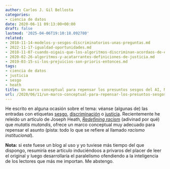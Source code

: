```yaml
---
author: Carlos J. Gil Bellosta
categories:
- ciencia de datos
date: 2020-06-11 09:13:00+00:00
draft: false
lastmod: '2025-04-06T19:10:18.092780'
related:
- 2018-11-14-modelos-y-sesgos-discriminatorios-unas-preguntas.md
- 2022-11-17-igualdad-oportunidades.md
- 2018-11-07-cuando-oigais-que-los-algoritmos-discriminan-acordaos-de-esto-que-cuento-hoy.md
- 2020-02-26-algoritmos-y-acatarrantes-definiciones-de-justicia.md
- 2019-03-15-si-los-prejuicios-son-prioris-entonces.md
tags:
- ciencia de datos
- justicia
- sesgo
- heath
title: Un marco conceptual para repensar los presuntos sesgos del AI, ML, etc.
url: /2020/06/11/un-marco-conceptual-para-repensar-los-presuntos-sesgos-del-ai-ml-etc/
---
```


He escrito en alguna ocasión sobre el tema: véanse (algunas de) las entradas con etiquetas [sesgo](https://www.datanalytics.com/tag/sesgo/), [discriminación](https://www.datanalytics.com/tag/discriminacion/) o [justicia](https://www.datanalytics.com/tag/justicia/). Recientemente he releído un artículo de Joseph Heath, _[Redefining racism](http://induecourse.ca/redefining-racism/)_ (adivinad por qué) que _mutatis mutandis_, ofrece un marco conceptual muy adecuado para repensar el asunto (pista: todo lo que se refiere al llamado _racismo institucional_).

**Nota:** si este fuese un blog al uso y yo tuviese más tiempo del que dispongo, resumiría ese artículo induciéndoos a privaros del placer de leer el original y luego desarrollaría el paralelismo ofendiendo a la inteligencia de los lectores que más me importan. Me abstengo.